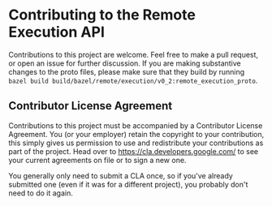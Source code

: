 # Contributing to the Remote Execution API

Contributions to this project are welcome. Feel free to make a pull request, or
open an issue for further discussion. If you are making substantive changes to
the proto files, please make sure that they build by running `bazel build
build/bazel/remote/execution/v0_2:remote_execution_proto`.

## Contributor License Agreement

Contributions to this project must be accompanied by a Contributor License
Agreement. You (or your employer) retain the copyright to your contribution,
this simply gives us permission to use and redistribute your contributions as
part of the project. Head over to <https://cla.developers.google.com/> to see
your current agreements on file or to sign a new one.

You generally only need to submit a CLA once, so if you've already submitted one
(even if it was for a different project), you probably don't need to do it
again.
